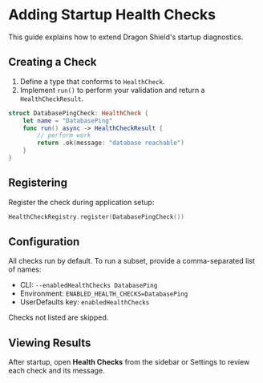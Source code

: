 # Adding Startup Health Checks

This guide explains how to extend Dragon Shield's startup diagnostics.

## Creating a Check

1. Define a type that conforms to `HealthCheck`.
2. Implement `run()` to perform your validation and return a `HealthCheckResult`.

```swift
struct DatabasePingCheck: HealthCheck {
    let name = "DatabasePing"
    func run() async -> HealthCheckResult {
        // perform work
        return .ok(message: "database reachable")
    }
}
```

## Registering

Register the check during application setup:

```swift
HealthCheckRegistry.register(DatabasePingCheck())
```

## Configuration

All checks run by default. To run a subset, provide a comma-separated list of names:

- CLI: `--enabledHealthChecks DatabasePing`
- Environment: `ENABLED_HEALTH_CHECKS=DatabasePing`
- UserDefaults key: `enabledHealthChecks`

Checks not listed are skipped.

## Viewing Results

After startup, open **Health Checks** from the sidebar or Settings to review each check and its message.
